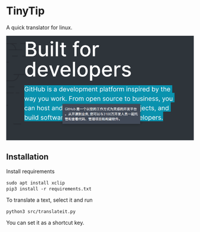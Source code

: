 # TinyTip

A quick translator for linux.

![](screenshots/screenshot.png)

## Installation

Install requirements

```shell
sudo apt install xclip
pip3 install -r requirements.txt
```

To translate a text, select it and run

```shell
python3 src/translateit.py
```
You can set it as a shortcut key.
